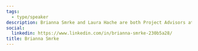 ```yaml
---
tags:
  - type/speaker
description: Brianna Smrke and Laura Hache are both Project Advisors at the Partnerships Unit within the Ministry of Environment and Climate Change where they work with external organizations in the development, deployment, and scaling of behaviour-based low carbon ideas, solutions, programs and policies.
social:
  linkedin: https://www.linkedin.com/in/brianna-smrke-230b5a28/
title: Brianna Smrke
---
```

